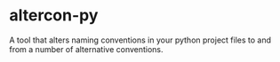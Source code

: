 # altercon-py
A tool that alters naming conventions in your python project files to and from a number of alternative conventions.
